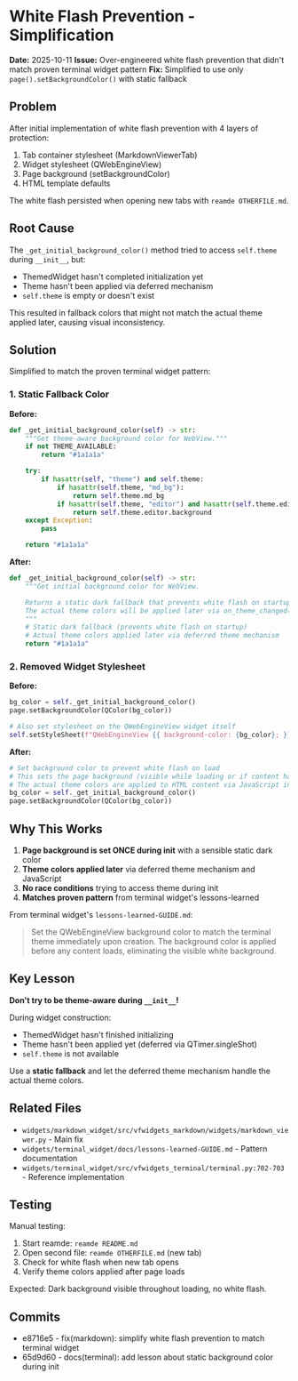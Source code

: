 # White Flash Prevention - Simplification

**Date:** 2025-10-11
**Issue:** Over-engineered white flash prevention that didn't match proven terminal widget pattern
**Fix:** Simplified to use only `page().setBackgroundColor()` with static fallback

## Problem

After initial implementation of white flash prevention with 4 layers of protection:
1. Tab container stylesheet (MarkdownViewerTab)
2. Widget stylesheet (QWebEngineView)
3. Page background (setBackgroundColor)
4. HTML template defaults

The white flash persisted when opening new tabs with `reamde OTHERFILE.md`.

## Root Cause

The `_get_initial_background_color()` method tried to access `self.theme` during `__init__`, but:
- ThemedWidget hasn't completed initialization yet
- Theme hasn't been applied via deferred mechanism
- `self.theme` is empty or doesn't exist

This resulted in fallback colors that might not match the actual theme applied later, causing visual inconsistency.

## Solution

Simplified to match the proven terminal widget pattern:

### 1. Static Fallback Color

**Before:**
```python
def _get_initial_background_color(self) -> str:
    """Get theme-aware background color for WebView."""
    if not THEME_AVAILABLE:
        return "#1a1a1a"

    try:
        if hasattr(self, "theme") and self.theme:
            if hasattr(self.theme, "md_bg"):
                return self.theme.md_bg
            if hasattr(self.theme, "editor") and hasattr(self.theme.editor, "background"):
                return self.theme.editor.background
    except Exception:
        pass

    return "#1a1a1a"
```

**After:**
```python
def _get_initial_background_color(self) -> str:
    """Get initial background color for WebView.

    Returns a static dark fallback that prevents white flash on startup.
    The actual theme colors will be applied later via on_theme_changed().
    """
    # Static dark fallback (prevents white flash on startup)
    # Actual theme colors applied later via deferred theme mechanism
    return "#1a1a1a"
```

### 2. Removed Widget Stylesheet

**Before:**
```python
bg_color = self._get_initial_background_color()
page.setBackgroundColor(QColor(bg_color))

# Also set stylesheet on the QWebEngineView widget itself
self.setStyleSheet(f"QWebEngineView {{ background-color: {bg_color}; }}")
```

**After:**
```python
# Set background color to prevent white flash on load
# This sets the page background (visible while loading or if content has transparency)
# The actual theme colors are applied to HTML content via JavaScript in on_theme_changed()
bg_color = self._get_initial_background_color()
page.setBackgroundColor(QColor(bg_color))
```

## Why This Works

1. **Page background is set ONCE during init** with a sensible static dark color
2. **Theme colors applied later** via deferred theme mechanism and JavaScript
3. **No race conditions** trying to access theme during init
4. **Matches proven pattern** from terminal widget's lessons-learned

From terminal widget's `lessons-learned-GUIDE.md`:
> Set the QWebEngineView background color to match the terminal theme immediately upon creation.
> The background color is applied before any content loads, eliminating the visible white background.

## Key Lesson

**Don't try to be theme-aware during `__init__`!**

During widget construction:
- ThemedWidget hasn't finished initializing
- Theme hasn't been applied yet (deferred via QTimer.singleShot)
- `self.theme` is not available

Use a **static fallback** and let the deferred theme mechanism handle the actual theme colors.

## Related Files

- `widgets/markdown_widget/src/vfwidgets_markdown/widgets/markdown_viewer.py` - Main fix
- `widgets/terminal_widget/docs/lessons-learned-GUIDE.md` - Pattern documentation
- `widgets/terminal_widget/src/vfwidgets_terminal/terminal.py:702-703` - Reference implementation

## Testing

Manual testing:
1. Start reamde: `reamde README.md`
2. Open second file: `reamde OTHERFILE.md` (new tab)
3. Check for white flash when new tab opens
4. Verify theme colors applied after page loads

Expected: Dark background visible throughout loading, no white flash.

## Commits

- e8716e5 - fix(markdown): simplify white flash prevention to match terminal widget
- 65d9d60 - docs(terminal): add lesson about static background color during init

